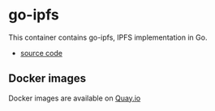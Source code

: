 go-ipfs
================

This container contains go-ipfs, IPFS implementation in Go.
- [source code](https://github.com/ipfs/go-ipfs)

Docker images
-------------

Docker images are available on [Quay.io](https://quay.io/repository/cybozu/go-ipfs)

